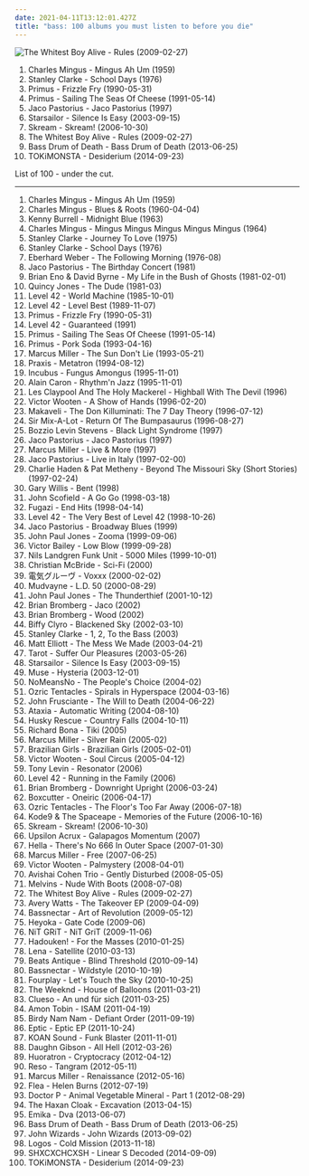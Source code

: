 ```yaml
---
date: 2021-04-11T13:12:01.427Z
title: "bass: 100 albums you must listen to before you die"
---
```

![The Whitest Boy Alive - Rules (2009-02-27)](https://img.discogs.com/CEympDX1u4FWYHhBclMI9h-ijx8=/fit-in/500x500/filters:strip_icc():format(jpeg):mode_rgb():quality(90)/discogs-images/R-1626055-1233084808.jpeg.jpg "The Whitest Boy Alive - Rules (2009-02-27)")
<ol class="albums">
<li data-cover="http://coverartarchive.org/release/f730ff20-8745-4924-abc8-6a1ff56757ea/10086758610-500.jpg" data-tags="jazz" role="button">Charles Mingus - Mingus Ah Um (1959)</li>
<li data-cover="https://img.discogs.com/tSGbJ9esxokOZOQORPKleBNGOjo=/fit-in/320x320/filters:strip_icc():format(jpeg):mode_rgb():quality(90)/discogs-images/R-3638369-1338386921-8466.jpeg.jpg" data-tags="jazz fusion, jazz, bass" role="button">Stanley Clarke - School Days (1976)</li>
<li data-cover="https://img.discogs.com/YqqCs70buzegtoFW7myFLVnsQ8U=/fit-in/600x607/filters:strip_icc():format(jpeg):mode_rgb():quality(90)/discogs-images/R-3000806-1508266484-8892.jpeg.jpg" data-tags="funk metal" role="button">Primus - Frizzle Fry (1990-05-31)</li>
<li data-cover="http://coverartarchive.org/release/c3814cca-63d1-4cfa-9934-60957205b86b/26730700764-500.jpg" data-tags="alternative rock, funk metal, rock, funk, 90s, alternative metal" role="button">Primus - Sailing The Seas Of Cheese (1991-05-14)</li>
<li data-cover="https://via.placeholder.com/450" data-tags="jazz, bass, fusion" role="button">Jaco Pastorius - Jaco Pastorius (1997)</li>
<li data-cover="https://img.discogs.com/jrWVzobDRoF5M8iFRO0_ha-z8PQ=/fit-in/600x592/filters:strip_icc():format(jpeg):mode_rgb():quality(90)/discogs-images/R-434193-1482085620-7376.jpeg.jpg" data-tags="britpop, indie rock" role="button">Starsailor - Silence Is Easy (2003-09-15)</li>
<li data-cover="http://coverartarchive.org/release/1900b835-1776-4223-bd85-8248f7cb0acd/5069235004-500.jpg" data-tags="dubstep" role="button">Skream - Skream! (2006-10-30)</li>
<li data-cover="https://img.discogs.com/CEympDX1u4FWYHhBclMI9h-ijx8=/fit-in/500x500/filters:strip_icc():format(jpeg):mode_rgb():quality(90)/discogs-images/R-1626055-1233084808.jpeg.jpg" data-tags="indie" role="button">The Whitest Boy Alive - Rules (2009-02-27)</li>
<li data-cover="https://img.discogs.com/_FZai76o9kNRNP0HZe_XhdTxHK4=/fit-in/600x600/filters:strip_icc():format(jpeg):mode_rgb():quality(90)/discogs-images/R-4608181-1376634272-5038.jpeg.jpg" data-tags="bass" role="button">Bass Drum of Death - Bass Drum of Death (2013-06-25)</li>
<li data-cover="http://coverartarchive.org/release/4e142982-7ad5-4bcb-8e7a-6377bcd6718f/8531469980-500.jpg" data-tags="electronic" role="button">TOKiMONSTA - Desiderium (2014-09-23)</li>
</ol>
List of 100 - under the cut.
<!-- more -->

_________________

<ol class="albums">
<li data-cover="http://coverartarchive.org/release/f730ff20-8745-4924-abc8-6a1ff56757ea/10086758610-500.jpg" data-tags="jazz" role="button">
Charles Mingus - Mingus Ah Um (1959)
</li>
<li data-cover="https://img.discogs.com/LcNyJW9aue6atT2HIif3Upb2tZM=/fit-in/600x592/filters:strip_icc():format(jpeg):mode_rgb():quality(90)/discogs-images/R-7256864-1463325982-3478.jpeg.jpg" data-tags="jazz" role="button">
Charles Mingus - Blues & Roots (1960-04-04)
</li>
<li data-cover="http://coverartarchive.org/release/b153c32d-978f-48b5-9faa-164bddb1fe4c/4227935578-500.jpg" data-tags="jazz" role="button">
Kenny Burrell - Midnight Blue (1963)
</li>
<li data-cover="http://coverartarchive.org/release/cb3d8854-74ac-4a06-bf3f-f4ef4da6d482/1026520892-500.jpg" data-tags="jazz" role="button">
Charles Mingus - Mingus Mingus Mingus Mingus Mingus (1964)
</li>
<li data-cover="https://img.discogs.com/SpookmWADj1V2SK34mhWrRptNjU=/fit-in/600x597/filters:strip_icc():format(jpeg):mode_rgb():quality(90)/discogs-images/R-2053284-1261124529.jpeg.jpg" data-tags="jazz rock, jazz, fusion" role="button">
Stanley Clarke - Journey To Love (1975)
</li>
<li data-cover="https://img.discogs.com/tSGbJ9esxokOZOQORPKleBNGOjo=/fit-in/320x320/filters:strip_icc():format(jpeg):mode_rgb():quality(90)/discogs-images/R-3638369-1338386921-8466.jpeg.jpg" data-tags="jazz fusion, jazz, bass" role="button">
Stanley Clarke - School Days (1976)
</li>
<li data-cover="https://img.discogs.com/SEeg4VEJx6d2svYyh66affvxhoE=/fit-in/600x589/filters:strip_icc():format(jpeg):mode_rgb():quality(90)/discogs-images/R-1644250-1402228721-8057.jpeg.jpg" data-tags="jazz, bass, ecm" role="button">
Eberhard Weber - The Following Morning (1976-08)
</li>
<li data-cover="https://img.discogs.com/Rhkxr3Wfo5DtkPTrLbnibriBsJM=/fit-in/600x532/filters:strip_icc():format(jpeg):mode_rgb():quality(90)/discogs-images/R-2712819-1436445212-3363.jpeg.jpg" data-tags="jazz, bass" role="button">
Jaco Pastorius - The Birthday Concert (1981)
</li>
<li data-cover="http://coverartarchive.org/release/c2404208-9e35-458b-b0b6-40f5337f7ed1/15899729412-500.jpg" data-tags="experimental, 80s, electronic" role="button">
Brian Eno & David Byrne - My Life in the Bush of Ghosts (1981-02-01)
</li>
<li data-cover="https://img.discogs.com/G9qU9be3ykcg-99jq77qVOuVck4=/fit-in/597x600/filters:strip_icc():format(jpeg):mode_rgb():quality(90)/discogs-images/R-1662326-1323939789.jpeg.jpg" data-tags="funk, soul" role="button">
Quincy Jones - The Dude (1981-03)
</li>
<li data-cover="http://coverartarchive.org/release/81476732-d5de-4b55-8a20-817f49c6754e/13805906686-500.jpg" data-tags="80s, that 80s tag" role="button">
Level 42 - World Machine (1985-10-01)
</li>
<li data-cover="http://coverartarchive.org/release/912427f2-6feb-4a9d-8458-34fffef73da1/9750664634-500.jpg" data-tags="80s" role="button">
Level 42 - Level Best (1989-11-07)
</li>
<li data-cover="https://img.discogs.com/YqqCs70buzegtoFW7myFLVnsQ8U=/fit-in/600x607/filters:strip_icc():format(jpeg):mode_rgb():quality(90)/discogs-images/R-3000806-1508266484-8892.jpeg.jpg" data-tags="funk metal" role="button">
Primus - Frizzle Fry (1990-05-31)
</li>
<li data-cover="https://img.discogs.com/6LTEck3UvabnY-klD0k6GEuuMkY=/fit-in/600x600/filters:strip_icc():format(jpeg):mode_rgb():quality(90)/discogs-images/R-3234455-1379266216-3651.jpeg.jpg" data-tags="pop, rock, 80s, british, new wave, contemporary, funk, bass, jazz rock, slap, lasso the moon, rca recording" role="button">
Level 42 - Guaranteed (1991)
</li>
<li data-cover="http://coverartarchive.org/release/c3814cca-63d1-4cfa-9934-60957205b86b/26730700764-500.jpg" data-tags="alternative rock, funk metal, rock, funk, 90s, alternative metal" role="button">
Primus - Sailing The Seas Of Cheese (1991-05-14)
</li>
<li data-cover="http://coverartarchive.org/release/8e0b296b-9ba7-4781-b151-c6eb0d17b85d/19621358532-500.jpg" data-tags="alternative metal" role="button">
Primus - Pork Soda (1993-04-16)
</li>
<li data-cover="http://coverartarchive.org/release/31337948-da32-4b0f-bd5e-da30ec7be81d/28172940554-500.jpg" data-tags="funk, bass, jazz" role="button">
Marcus Miller - The Sun Don't Lie (1993-05-21)
</li>
<li data-cover="http://coverartarchive.org/release/3e248068-698c-4a9f-bc8b-d39d1346ee0e/26480813147-500.jpg" data-tags="experimental, experimental rock, guitar, bass, 90s, avantgarde, meditation, buckethead, miam, basically bass, praxis" role="button">
Praxis - Metatron (1994-08-12)
</li>
<li data-cover="http://coverartarchive.org/release/b14f5b76-0f8c-3b16-b193-1438299abdea/12785839911-500.jpg" data-tags="funk metal" role="button">
Incubus - Fungus Amongus (1995-11-01)
</li>
<li data-cover="https://img.discogs.com/0cbx0zLELqxbG61RWUuZB4mEmPg=/fit-in/600x590/filters:strip_icc():format(jpeg):mode_rgb():quality(90)/discogs-images/R-2988634-1310607439.jpeg.jpg" data-tags="fusion, bass" role="button">
Alain Caron - Rhythm'n Jazz (1995-11-01)
</li>
<li data-cover="https://img.discogs.com/7hpzYqsH-Q1rEc7jcINYFY0Egao=/fit-in/600x598/filters:strip_icc():format(jpeg):mode_rgb():quality(90)/discogs-images/R-480461-1321786903.jpeg.jpg" data-tags="rock" role="button">
Les Claypool And The Holy Mackerel - Highball With The Devil (1996)
</li>
<li data-cover="http://coverartarchive.org/release/fb5125b6-db3f-4a18-b332-74ccd3bf0bb5/13713432753-500.jpg" data-tags="bass, jazz, funk, fusion" role="button">
Victor Wooten - A Show of Hands (1996-02-20)
</li>
<li data-cover="http://coverartarchive.org/release/9a2fda84-4b4f-4721-b77e-6a9d5e6814bd/2733387924-500.jpg" data-tags="guitar, bass, composer, ricky rouse" role="button">
Makaveli - The Don Killuminati: The 7 Day Theory (1996-07-12)
</li>
<li data-cover="https://img.discogs.com/S0HBitBEHgC9NFvFxVvo5Q2vPwM=/fit-in/540x539/filters:strip_icc():format(jpeg):mode_rgb():quality(90)/discogs-images/R-1930176-1253237089.jpeg.jpg" data-tags="hip hop, rap, dance, bass, funky, west coast, gangsta, pharoahe monch, boom, booty, ice cube, sir mix-a-lot, digital underground, pharcyde, freestyle fellowship, sir, def, mundanes, spooj, missing teens, topr, sexrap" role="button">
Sir Mix-A-Lot - Return Of The Bumpasaurus (1996-08-27)
</li>
<li data-cover="http://coverartarchive.org/release/c3d4b763-171c-30fb-bd62-5fe153727c9e/19162438928-500.jpg" data-tags="progressive rock" role="button">
Bozzio Levin Stevens - Black Light Syndrome (1997)
</li>
<li data-cover="https://via.placeholder.com/450" data-tags="jazz, bass, fusion" role="button">
Jaco Pastorius - Jaco Pastorius (1997)
</li>
<li data-cover="https://img.discogs.com/Hhmyzp_CHSDAjd_Bfu8-GbGs32U=/fit-in/600x590/filters:strip_icc():format(jpeg):mode_rgb():quality(90)/discogs-images/R-3585129-1437723606-6035.jpeg.jpg" data-tags="bass, jazz, funk" role="button">
Marcus Miller - Live & More (1997)
</li>
<li data-cover="https://img.discogs.com/iOgWIJbw16HY12_q_31KPK0egUs=/fit-in/600x600/filters:strip_icc():format(jpeg):mode_rgb():quality(90)/discogs-images/R-3982790-1400532847-3575.jpeg.jpg" data-tags="jazz, bass, jaco pastorius" role="button">
Jaco Pastorius - Live in Italy (1997-02-00)
</li>
<li data-cover="https://img.discogs.com/RbSgG6NB095p-xIaieh7u9mh1P4=/fit-in/600x538/filters:strip_icc():format(jpeg):mode_rgb():quality(90)/discogs-images/R-610876-1477777838-1894.jpeg.jpg" data-tags="jazz, jazz guitar" role="button">
Charlie Haden & Pat Metheny - Beyond The Missouri Sky (Short Stories) (1997-02-24)
</li>
<li data-cover="https://img.discogs.com/Tue6CAcWOsCB0KOujWd-B5KMZFo=/fit-in/600x577/filters:strip_icc():format(jpeg):mode_rgb():quality(90)/discogs-images/R-959925-1572336264-1421.jpeg.jpg" data-tags="bass, jazz" role="button">
Gary Willis - Bent (1998)
</li>
<li data-cover="https://img.discogs.com/M8dBJZvAEjgiN5w1IXdlph-3r0Y=/fit-in/592x600/filters:strip_icc():format(jpeg):mode_rgb():quality(90)/discogs-images/R-3334536-1326229632.jpeg.jpg" data-tags="jazz" role="button">
John Scofield - A Go Go (1998-03-18)
</li>
<li data-cover="http://coverartarchive.org/release/3c1d5669-ae58-33db-b98d-ef346b55acc7/26546641163-500.jpg" data-tags="post-hardcore" role="button">
Fugazi - End Hits (1998-04-14)
</li>
<li data-cover="http://coverartarchive.org/release/4498095f-3750-4d31-938e-486fe163de0a/7037698301-500.jpg" data-tags="rock, 80s" role="button">
Level 42 - The Very Best of Level 42 (1998-10-26)
</li>
<li data-cover="https://img.discogs.com/mmQpQDT8WuGzrOtW8hEye0Yag0M=/fit-in/600x600/filters:strip_icc():format(jpeg):mode_rgb():quality(90)/discogs-images/R-3845073-1589600895-8180.jpeg.jpg" data-tags="jazz, jazzbass" role="button">
Jaco Pastorius - Broadway Blues (1999)
</li>
<li data-cover="http://coverartarchive.org/release/3c9fedba-1e41-42da-943f-83320d3b7260/13472994713-500.jpg" data-tags="progressive rock" role="button">
John Paul Jones - Zooma (1999-09-06)
</li>
<li data-cover="https://img.discogs.com/kGmXNZM7vUiSivzDNbci3qmhgsM=/fit-in/500x500/filters:strip_icc():format(jpeg):mode_rgb():quality(90)/discogs-images/R-4236448-1501271173-4406.jpeg.jpg" data-tags="bass, jazz, funk, basically bass" role="button">
Victor Bailey - Low Blow (1999-09-28)
</li>
<li data-cover="http://coverartarchive.org/release/44ed9749-56a3-4584-8621-2ba833b63484/16492305371-500.jpg" data-tags="pop, power, funk, bass, trombone, etheral, waking up in the morning, strong spirit" role="button">
Nils Landgren Funk Unit - 5000 Miles (1999-10-01)
</li>
<li data-cover="https://img.discogs.com/hRY4QCm-q9PuYFQNHc5pgdWqSf0=/fit-in/600x596/filters:strip_icc():format(jpeg):mode_rgb():quality(90)/discogs-images/R-2492270-1594672971-2993.jpeg.jpg" data-tags="bass, basically bass" role="button">
Christian McBride - Sci-Fi (2000)
</li>
<li data-cover="http://coverartarchive.org/release/8c8bc01a-e924-4fc0-904f-2862077eaf9c/13833333534-500.jpg" data-tags="bass" role="button">
電気グルーヴ - Voxxx (2000-02-02)
</li>
<li data-cover="https://img.discogs.com/E3YSzX0vzEizblkK7Q4_1gvpF3E=/fit-in/600x526/filters:strip_icc():format(jpeg):mode_rgb():quality(90)/discogs-images/R-11118070-1510172521-2641.jpeg.jpg" data-tags="nu metal, alternative metal, metal" role="button">
Mudvayne - L.D. 50 (2000-08-29)
</li>
<li data-cover="https://img.discogs.com/xXEjd0AP50smqz_0w7SmWGRcyEQ=/fit-in/600x531/filters:strip_icc():format(jpeg):mode_rgb():quality(90)/discogs-images/R-2059543-1261519347.jpeg.jpg" data-tags="classic rock" role="button">
John Paul Jones - The Thunderthief (2001-10-12)
</li>
<li data-cover="https://img.discogs.com/crjg5G8OZvQGzjei_MErM7kwYKw=/fit-in/416x450/filters:strip_icc():format(jpeg):mode_rgb():quality(90)/discogs-images/R-10473276-1498155825-1835.jpeg.jpg" data-tags="bass, basically bass" role="button">
Brian Bromberg - Jaco (2002)
</li>
<li data-cover="http://coverartarchive.org/release/2a299cf1-8967-4f48-9047-e496af628b78/28258184422-500.jpg" data-tags="bass, jazz" role="button">
Brian Bromberg - Wood (2002)
</li>
<li data-cover="https://via.placeholder.com/450" data-tags="alternative rock, rock" role="button">
Biffy Clyro - Blackened Sky (2002-03-10)
</li>
<li data-cover="http://coverartarchive.org/release/4286ce08-f3c1-456d-801b-c560c0b1825a/10519818809-500.jpg" data-tags="funk" role="button">
Stanley Clarke - 1, 2, To the Bass (2003)
</li>
<li data-cover="http://coverartarchive.org/release/609f5108-7cb1-3717-8fe4-fcbb73befc6e/17569591304-500.jpg" data-tags="electronic, experimental" role="button">
Matt Elliott - The Mess We Made (2003-04-21)
</li>
<li data-cover="http://coverartarchive.org/release/3986eca7-b1a2-400e-ab90-8714de7eea7b/14972037146-500.jpg" data-tags="heavy metal" role="button">
Tarot - Suffer Our Pleasures (2003-05-26)
</li>
<li data-cover="https://img.discogs.com/jrWVzobDRoF5M8iFRO0_ha-z8PQ=/fit-in/600x592/filters:strip_icc():format(jpeg):mode_rgb():quality(90)/discogs-images/R-434193-1482085620-7376.jpeg.jpg" data-tags="britpop, indie rock" role="button">
Starsailor - Silence Is Easy (2003-09-15)
</li>
<li data-cover="https://via.placeholder.com/450" data-tags="alternative rock" role="button">
Muse - Hysteria (2003-12-01)
</li>
<li data-cover="http://coverartarchive.org/release/be9afc4d-a5f3-4a8e-ba2d-f12c39284a3d/18915103691-500.jpg" data-tags="nomeansno" role="button">
NoMeansNo - The People's Choice (2004-02)
</li>
<li data-cover="http://coverartarchive.org/release/94879be1-bbe5-4a96-a9b4-e874f9e54e20/18850275911-500.jpg" data-tags="psychedelic, progressive rock, space rock" role="button">
Ozric Tentacles - Spirals in Hyperspace (2004-03-16)
</li>
<li data-cover="https://img.discogs.com/z2S_5gHnOplgRW32RtYNqoGmf-g=/fit-in/250x250/filters:strip_icc():format(jpeg):mode_rgb():quality(90)/discogs-images/R-4188253-1358358245-1790.jpeg.jpg" data-tags="alternative" role="button">
John Frusciante - The Will to Death (2004-06-22)
</li>
<li data-cover="http://coverartarchive.org/release/887f53f8-4a26-4281-a659-019b07fe829e/3263073661-500.jpg" data-tags="experimental" role="button">
Ataxia - Automatic Writing (2004-08-10)
</li>
<li data-cover="http://coverartarchive.org/release/c3dbdd06-12b4-4085-91e0-491a96c93978/4281144804-500.jpg" data-tags="chillout, downtempo" role="button">
Husky Rescue - Country Falls (2004-10-11)
</li>
<li data-cover="https://img.discogs.com/68hQhoX74n_1hpqXDpGjnNHC9Qs=/fit-in/600x593/filters:strip_icc():format(jpeg):mode_rgb():quality(90)/discogs-images/R-2518618-1538807095-7875.jpeg.jpg" data-tags="jazz, fusion, richard bona" role="button">
Richard Bona - Tiki (2005)
</li>
<li data-cover="http://coverartarchive.org/release/8838c4da-0dea-48f8-b877-f4f9740bc42a/11754032294-500.jpg" data-tags="bass, basically bass, funk, jazz" role="button">
Marcus Miller - Silver Rain (2005-02)
</li>
<li data-cover="http://coverartarchive.org/release/75735819-6bca-42bf-a807-5d456f277dbd/11778363663-500.jpg" data-tags="chillout, electronica" role="button">
Brazilian Girls - Brazilian Girls (2005-02-01)
</li>
<li data-cover="http://coverartarchive.org/release/e4bac18d-08be-414d-bd9f-c90b11781246/15760220112-500.jpg" data-tags="bass, funk, jazz" role="button">
Victor Wooten - Soul Circus (2005-04-12)
</li>
<li data-cover="https://img.discogs.com/GqFpaz-rL5IGKPajC2m_5F2Utzc=/fit-in/600x597/filters:strip_icc():format(jpeg):mode_rgb():quality(90)/discogs-images/R-718579-1547889482-4397.jpeg.jpg" data-tags="bass, progressive rock" role="button">
Tony Levin - Resonator (2006)
</li>
<li data-cover="https://img.discogs.com/hMXJOa44JIoDclRtq6-TdMIuw3Q=/fit-in/200x201/filters:strip_icc():format(jpeg):mode_rgb():quality(90)/discogs-images/R-147934-1107454472.jpg.jpg" data-tags="80s, new wave, pop" role="button">
Level 42 - Running in the Family (2006)
</li>
<li data-cover="https://img.discogs.com/x_TntUqLKw2bIVH4JqU6aAoCCOg=/fit-in/600x593/filters:strip_icc():format(jpeg):mode_rgb():quality(90)/discogs-images/R-6360885-1522480716-6982.jpeg.jpg" data-tags="jazz, smooth jazz" role="button">
Brian Bromberg - Downright Upright (2006-03-24)
</li>
<li data-cover="http://coverartarchive.org/release/07faab6b-5555-4372-8b0f-b2d36e9d08ff/15463158371-500.jpg" data-tags="dubstep" role="button">
Boxcutter - Oneiric (2006-04-17)
</li>
<li data-cover="http://coverartarchive.org/release/4db2cf43-8ee0-49a5-9d78-989565d070a4/18856704295-500.jpg" data-tags="progressive rock, psychedelic, psychedelic rock" role="button">
Ozric Tentacles - The Floor's Too Far Away (2006-07-18)
</li>
<li data-cover="http://coverartarchive.org/release/641d19c1-d601-4f84-a1a3-8fe9c4caa807/1094292025-500.jpg" data-tags="dubstep" role="button">
Kode9 & The Spaceape - Memories of the Future (2006-10-16)
</li>
<li data-cover="http://coverartarchive.org/release/1900b835-1776-4223-bd85-8248f7cb0acd/5069235004-500.jpg" data-tags="dubstep" role="button">
Skream - Skream! (2006-10-30)
</li>
<li data-cover="http://coverartarchive.org/release/cf729452-066e-4e94-b62c-10690f1da92e/26800781571-500.jpg" data-tags="rock, math rock, experimental, noise rock, progressive rock, strange, bass, weird, avantgarde, now wave, weirdcore, cuneiform records, online record collection, cuneiform, upsilon acrux" role="button">
Upsilon Acrux - Galapagos Momentum (2007)
</li>
<li data-cover="http://coverartarchive.org/release/81abc528-2cad-48b8-a8e0-de41e1c73684/3394485177-500.jpg" data-tags="math rock" role="button">
Hella - There's No 666 In Outer Space (2007-01-30)
</li>
<li data-cover="http://coverartarchive.org/release/e8544e43-20fa-4f99-b1a3-5b7a7fb7ff96/16705318697-500.jpg" data-tags="jazz, funk, bass" role="button">
Marcus Miller - Free (2007-06-25)
</li>
<li data-cover="http://coverartarchive.org/release/7dca5d94-ae00-48fe-ae27-2c8dd86bf614/6825582808-500.jpg" data-tags="jazz, jazz fusion" role="button">
Victor Wooten - Palmystery (2008-04-01)
</li>
<li data-cover="https://img.discogs.com/LZyMv735Kg6ARLBf-7i7rdEHkfI=/fit-in/600x534/filters:strip_icc():format(jpeg):mode_rgb():quality(90)/discogs-images/R-1344666-1577024903-5327.jpeg.jpg" data-tags="jazz" role="button">
Avishai Cohen Trio - Gently Disturbed (2008-05-05)
</li>
<li data-cover="http://coverartarchive.org/release/5b3593a4-953b-4d47-bd46-a366b8e2420e/8986894376-500.jpg" data-tags="grunge, stoner rock, sludge metal" role="button">
Melvins - Nude With Boots (2008-07-08)
</li>
<li data-cover="https://img.discogs.com/CEympDX1u4FWYHhBclMI9h-ijx8=/fit-in/500x500/filters:strip_icc():format(jpeg):mode_rgb():quality(90)/discogs-images/R-1626055-1233084808.jpeg.jpg" data-tags="indie" role="button">
The Whitest Boy Alive - Rules (2009-02-27)
</li>
<li data-cover="http://coverartarchive.org/release/19db049c-c0d9-440f-84cb-8f8ff42f2044/8366934281-500.jpg" data-tags="hip hop, rock, rap, guitar, bass, drums, radio, producer, tracks, shouts, myspace, album, artist, last.fm, stand, facebook, lux, it begins, our world, the takeover, avery watts, a cut above, day-shawn, luxrock" role="button">
Avery Watts - The Takeover EP (2009-04-09)
</li>
<li data-cover="http://coverartarchive.org/release/92aef171-6437-4b5b-a8a8-ee4f4d985b7f/6410149476-500.jpg" data-tags="hip-hop, electronic, experimental, dub, dubstep, bass" role="button">
Bassnectar - Art of Revolution (2009-05-12)
</li>
<li data-cover="https://img.discogs.com/XgPVeODzgQb3wTOt0d98sDv89Mk=/fit-in/360x360/filters:strip_icc():format(jpeg):mode_rgb():quality(90)/discogs-images/R-1825046-1245989547.jpeg.jpg" data-tags="dubstep" role="button">
Heyoka - Gate Code (2009-06)
</li>
<li data-cover="https://img.discogs.com/cfc9e7fd50d7c9c08931869b95f6849a01d0635d/images/spacer.gif" data-tags="dubstep" role="button">
NiT GRiT - NiT GriT (2009-11-06)
</li>
<li data-cover="http://coverartarchive.org/release/e4fd4593-1cd3-49b6-988f-f58cf4f8c1ca/16501954698-500.jpg" data-tags="electronic, new rave, grime" role="button">
Hadouken! - For the Masses (2010-01-25)
</li>
<li data-cover="https://img.discogs.com/zZpXwd8PQ9tmIUmCJLioKN3GQl8=/fit-in/180x180/filters:strip_icc():format(jpeg):mode_rgb():quality(90)/discogs-images/R-352160-1101167262.jpg.jpg" data-tags="lena" role="button">
Lena - Satellite (2010-03-13)
</li>
<li data-cover="https://img.discogs.com/egaaPeRB9-npRc_5YD_ZhkGIp0E=/fit-in/600x528/filters:strip_icc():format(jpeg):mode_rgb():quality(90)/discogs-images/R-2455773-1388689574-3577.jpeg.jpg" data-tags="dubstep" role="button">
Beats Antique - Blind Threshold (2010-09-14)
</li>
<li data-cover="http://coverartarchive.org/release/ac3c2a18-306b-3d59-b7ce-e1905c1df23a/16114741587-500.jpg" data-tags="dubstep" role="button">
Bassnectar - Wildstyle (2010-10-19)
</li>
<li data-cover="https://img.discogs.com/28415784b9210344a4a62ec6cd31adb2d01b3637/images/spacer.gif" data-tags="jazz, piano, easy listening, fusion, guitar, bass, drums, smooth, smooth jazz, insrumental, fourplay, zhxmusic, jazz fourplay jazz, foueplay" role="button">
Fourplay - Let's Touch the Sky (2010-10-25)
</li>
<li data-cover="http://coverartarchive.org/release/61784ca8-f1a9-4cf8-8452-b5c7076a6fc0/1925635860-500.jpg" data-tags="r&b, rnb, electronic" role="button">
The Weeknd - House of Balloons (2011-03-21)
</li>
<li data-cover="http://coverartarchive.org/release/cb9c39b1-bd29-4698-8451-6a25e6180f20/4689120286-500.jpg" data-tags="pop, alternative, deutsch, micha maat" role="button">
Clueso - An und für sich (2011-03-25)
</li>
<li data-cover="http://coverartarchive.org/release/d3264e30-5a8f-4522-a8e3-41afa62846fd/7923895295-500.jpg" data-tags="experimental, electronic, dubstep" role="button">
Amon Tobin - ISAM (2011-04-19)
</li>
<li data-cover="http://coverartarchive.org/release/41c7c22a-a8ea-420e-b712-ef86a51c3a81/5564637848-500.jpg" data-tags="electronic, chill, instrumental, experimental, electro, techno, bass, electronic superhighway" role="button">
Birdy Nam Nam - Defiant Order (2011-09-19)
</li>
<li data-cover="http://coverartarchive.org/release/630d9c08-ac76-4c5d-9e07-c5cd2f0e3959/18471647220-500.jpg" data-tags="dubstep, bass, edm" role="button">
Eptic - Eptic EP (2011-10-24)
</li>
<li data-cover="http://coverartarchive.org/release/123de29d-4e0e-481a-9152-cde92e8e031c/4560186522-500.jpg" data-tags="glitch hop" role="button">
KOAN Sound - Funk Blaster (2011-11-01)
</li>
<li data-cover="http://coverartarchive.org/release/57c009b3-e111-4107-aa9e-22e9739f951b/4947361567-500.jpg" data-tags="electronic, electronica, lo-fi, bass, 2012 releases, white denim" role="button">
Daughn Gibson - All Hell (2012-03-26)
</li>
<li data-cover="https://img.discogs.com/8GSjKOOsmOJxPkyTtyqckwZjsgw=/fit-in/500x500/filters:strip_icc():format(jpeg):mode_rgb():quality(90)/discogs-images/R-3577577-1335977988.jpeg.jpg" data-tags="electro house, bass" role="button">
Huoratron - Cryptocracy (2012-04-12)
</li>
<li data-cover="http://coverartarchive.org/release/4cfd57c1-979b-4c16-8e57-4feff2e97777/5762235585-500.jpg" data-tags="dubstep, bass, 8 out of 10, 2012 wowish" role="button">
Reso - Tangram (2012-05-11)
</li>
<li data-cover="http://coverartarchive.org/release/ddb23e6f-4f32-45da-b177-05de3c7f05d7/19663102656-500.jpg" data-tags="bass" role="button">
Marcus Miller - Renaissance (2012-05-16)
</li>
<li data-cover="http://coverartarchive.org/release/693d894e-d5b7-458b-b99d-693599f32558/9072474976-500.jpg" data-tags="jazz, experimental" role="button">
Flea - Helen Burns (2012-07-19)
</li>
<li data-cover="http://coverartarchive.org/release/c727f868-131c-4420-a752-3a44ee426ef2/16657845874-500.jpg" data-tags="electronic, dubstep, bass" role="button">
Doctor P - Animal Vegetable Mineral - Part 1 (2012-08-29)
</li>
<li data-cover="http://coverartarchive.org/release/1ece8a0c-3a85-42d2-8a52-46f7ae770fa7/21164025219-500.jpg" data-tags="dark ambient" role="button">
The Haxan Cloak - Excavation (2013-04-15)
</li>
<li data-cover="http://coverartarchive.org/release/3746e7a0-b546-4a67-8e72-6ab9761069e4/28676581407-500.jpg" data-tags="trip-hop" role="button">
Emika - Dva (2013-06-07)
</li>
<li data-cover="https://img.discogs.com/_FZai76o9kNRNP0HZe_XhdTxHK4=/fit-in/600x600/filters:strip_icc():format(jpeg):mode_rgb():quality(90)/discogs-images/R-4608181-1376634272-5038.jpeg.jpg" data-tags="bass" role="button">
Bass Drum of Death - Bass Drum of Death (2013-06-25)
</li>
<li data-cover="http://coverartarchive.org/release/55e609d6-d44b-4d16-9180-91d3e0e3acc2/5780115958-500.jpg" data-tags="10s" role="button">
John Wizards - John Wizards (2013-09-02)
</li>
<li data-cover="http://coverartarchive.org/release/bda704e4-9a05-4c2a-b055-e70b31e0d9ac/5766166401-500.jpg" data-tags="experimental, grime, dubstep, bass, 10s, 2013 wowish" role="button">
Logos - Cold Mission (2013-11-18)
</li>
<li data-cover="http://coverartarchive.org/release/9805248f-1c72-4136-85d2-8dc10b8740e8/8232247847-500.jpg" data-tags="techno" role="button">
SHXCXCHCXSH - Linear S Decoded (2014-09-09)
</li>
<li data-cover="http://coverartarchive.org/release/4e142982-7ad5-4bcb-8e7a-6377bcd6718f/8531469980-500.jpg" data-tags="electronic" role="button">
TOKiMONSTA - Desiderium (2014-09-23)
</li>
</ol>